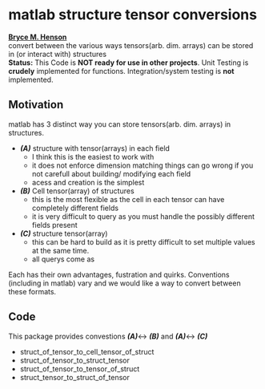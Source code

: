# matlab structure tensor conversions
**[Bryce M. Henson](https://github.com/brycehenson)**  
convert between the various ways tensors(arb. dim. arrays) can be stored in (or interact with) structures  
**Status:** This Code is **NOT ready for use in other projects**. Unit Testing is **crudely** implemented for functions. Integration/system testing is **not** implemented.


## Motivation
matlab has 3 distinct way you can store tensors(arb. dim. arrays) in structures.
- ***(A)*** structure with tensor(arrays) in each field
  - I think this is the easiest to work with
  - it does not enforce dimension matching things can go wrong if you not carefull about building/ modifying each field
  - acess and creation is the simplest
- ***(B)*** Cell tensor(array) of structures
  - this is the most flexible as the cell in each tensor can have completely different fields
  - it is very difficult to query as you must handle the possibly different fields present
- ***(C)*** structure tensor(array) 
  - this can be hard to build as it is pretty difficult to set multiple values at the same time.
  - all querys come as 

Each has their own advantages, fustration and quirks. Conventions (including in matlab) vary and we would like a way to convert between these formats.

## Code
This package provides convestions ***(A)***<-> ***(B)*** and ***(A)***<-> ***(C)***
- struct_of_tensor_to_cell_tensor_of_struct
- struct_of_tensor_to_struct_tensor
- struct_of_tensor_to_tensor_of_struct
- struct_tensor_to_struct_of_tensor
